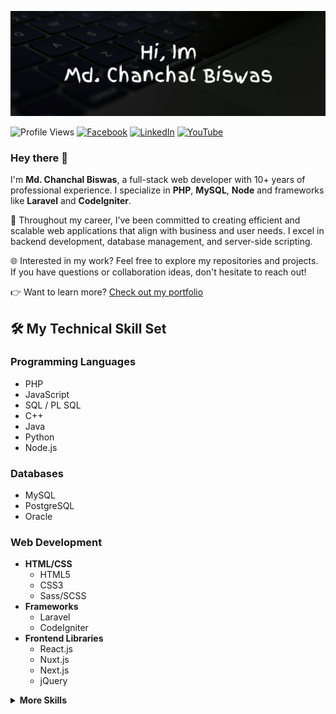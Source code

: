[![Md. Chanchal Biswas](./banner.jpg)](https://chanchal.net)

![Profile Views](https://komarev.com/ghpvc/?username=net-chanchal&label=Profile+views&color=16a085&style=flat-square&abbreviated=true)
[![Facebook](https://img.shields.io/badge/Facebook-Profile-informational?&color=487eb0&style=flat-square&logo=facebook&logoColor=ffffff)](https://www.facebook.com/net.chanchal)
[![LinkedIn](https://img.shields.io/badge/LinkedIn-Profile-informational?&color=353b48&style=flat-square&logo=linkedin&logoColor=ffffff)](https://www.linkedin.com/in/net-chanchal)
[![YouTube](https://img.shields.io/badge/YouTube-Channel-informational?&color=34495e&style=flat-square&logo=youtube&logoColor=ffffff)](https://www.youtube.com/@net.chanchal)

### Hey there 👋
I'm **Md. Chanchal Biswas**, a full-stack web developer with 10+ years of professional experience. I specialize in **PHP**, **MySQL**, **Node** and frameworks like **Laravel** and **CodeIgniter**.

🚀 Throughout my career, I’ve been committed to creating efficient and scalable web applications that align with business and user needs. I excel in backend development, database management, and server-side scripting.

🌐 Interested in my work? Feel free to explore my repositories and projects. If you have questions or collaboration ideas, don't hesitate to reach out!

👉 Want to learn more? [Check out my portfolio](https://chanchal.net)

## 🛠️ My Technical Skill Set

### Programming Languages
- PHP
- JavaScript
- SQL / PL SQL
- C++
- Java
- Python
- Node.js

### Databases
- MySQL
- PostgreSQL
- Oracle

### Web Development
- **HTML/CSS**
    - HTML5
    - CSS3
    - Sass/SCSS
- **Frameworks**
    - Laravel
    - CodeIgniter
- **Frontend Libraries**
    - React.js
    - Nuxt.js
    - Next.js
    - jQuery

<details>
<summary><strong>More Skills</strong></summary>

### Version Control
- Git
- GitHub
- Bitbucket

### DevOps
- Docker
- AWS Services
    - EC2, RDS, S3, FSx, ECR, IAM Identity Center, SageMaker, Bedrock, CloudWatch, Route 53, etc.

### Web Servers
- Apache
- Nginx

### Operating Systems
- macOS
- Linux
- Windows

### Project Management Tools
- Atlassian Jira
- Confluence
</details>